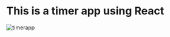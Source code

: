 # This is a timer app using React

![timerapp](https://user-images.githubusercontent.com/117341429/204031518-4fdfb6f7-0374-428f-8529-5eb0b4f558a4.gif)
